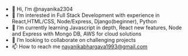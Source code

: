 - 👋 Hi, I’m @nayanika2304
- 👀 I’m interested in Full Stack Development with experience in React,HTML/CSS, Node/Express, Django(beginner), Python
- 🌱 I’m currently learning Javascript in depth, React new features, Node and Express with Mongo DB, AWS for cloud solutions 
- 💞️ I’m looking to collaborate on challenging projects 
- 📫 How to reach me nayanikabhargava1993@gmail.com

<!---
nayanika2304/nayanika2304 is a ✨ special ✨ repository because its `README.md` (this file) appears on your GitHub profile.
You can click the Preview link to take a look at your changes.
--->
